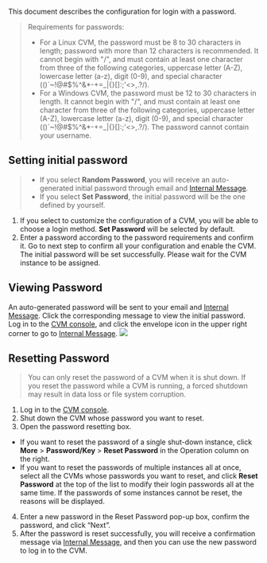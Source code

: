 This document describes the configuration for login with a password.

> Requirements for passwords:
> - For a Linux CVM, the password must be 8 to 30 characters in length; password with more than 12 characters is recommended. It cannot begin with "/", and must contain at least one character from three of the following categories, uppercase letter (A-Z), lowercase letter (a-z), digit (0-9), and special character (()`~!@#$%^&*-+=_|{}[]:;'<>,.?/).
> - For a Windows CVM, the password must be 12 to 30 characters in length. It cannot begin with "/", and must contain at least one character from three of the following categories, uppercase letter (A-Z), lowercase letter (a-z), digit (0-9), and special character (()`~!@#$%^&*-+=_|{}[]:;'<>,.?/). The password cannot contain your username.

## Setting initial password

>
> - If you select **Random Password**, you will receive an auto-generated initial password through email and [Internal Message](https://console.cloud.tencent.com/message).
> - If you select **Set Password**, the initial password will be the one defined by yourself.

1. If you select to customize the configuration of a CVM, you will be able to choose a login method. **Set Password** will be selected by default.
2. Enter a password according to the password requirements and confirm it. Go to next step to confirm all your configuration and enable the CVM. The initial password will be set successfully. Please wait for the CVM instance to be assigned.

## Viewing Password

An auto-generated password will be sent to your email and [Internal Message](https://console.cloud.tencent.com/message). Click the corresponding message to view the initial password.
Log in to the [CVM console](https://console.cloud.tencent.com/cvm/), and click the envelope icon in the upper right corner to go to [Internal Message](https://console.cloud.tencent.com/message).
  ![](https://main.qcloudimg.com/raw/648d5ea37b192bc1eb384878a79c2453.png)

## Resetting Password

> You can only reset the password of a CVM when it is shut down. If you reset the password while a CVM is running, a forced shutdown may result in data loss or file system corruption.

1. Log in to the [CVM console](https://console.cloud.tencent.com/cvm).
2. Shut down the CVM whose password you want to reset.
3. Open the password resetting box.
  - If you want to reset the password of a single shut-down instance, click **More** > **Password/Key** > **Reset Password** in the Operation column on the right.
  - If you want to reset the passwords of multiple instances all at once, select all the CVMs whose passwords you want to reset, and click **Reset Password** at the top of the list to modify their login passwords all at the same time. If the passwords of some instances cannot be reset, the reasons will be displayed.
4. Enter a new password in the Reset Password pop-up box, confirm the password, and click “Next”.
5. After the password is reset successfully, you will receive a confirmation message via [Internal Message](https://console.cloud.tencent.com/message), and then you can use the new password to log in to the CVM.

